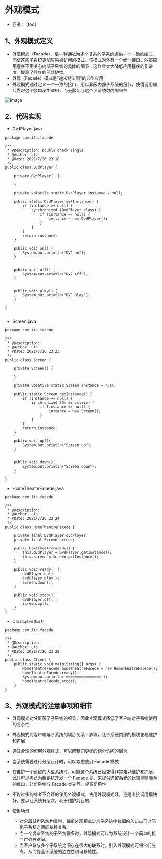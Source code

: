 # 外观模式

- 目录：
[toc]

## 1、外观模式定义

- 外观模式（Facade），是一种通过为多个复杂的子系统提供一个一致的接口，而使这些子系统更加容易被访问的模式。该模式对外有一个统一接口，外部应用程序不用关心内部子系统的具体的细节，这样会大大降低应用程序的复杂度，提高了程序的可维护性。
- 外观（Facade）模式是“迪米特法则”的典型应用
- 外观模式通过定义一个一致的接口，用以屏蔽内部子系统的细节，使得调用端只需跟这个接口发生调用，而无需关心这个子系统的内部细节

![image](https://note.youdao.com/yws/public/resource/c937daeaf313c98c11747670907183cf/xmlnote/WEBRESOURCE71104b971b7d8e1f5f737156d8249bac/32845)

## 2、代码实现

- DvdPlayer.java
```
package com.ltp.facede;

/**
 * @Description: Double check single
 * @Author: Ltp
 * @Date: 2021/7/26 23:18
 */
public class DvdPlayer {

    private DvdPlayer() {

    }

    private volatile static DvdPlayer instance = null;

    public static DvdPlayer getInstance() {
        if (instance == null) {
            synchronized (DvdPlayer.class) {
                if (instance == null) {
                    instance = new DvdPlayer();
                }
            }
        }
        return instance;
    }

    public void on() {
        System.out.println("DVD on");
    }


    public void off() {
        System.out.println("DVD off");
    }


    public void play() {
        System.out.println("DVD play");
    }

}


```

- Screen.java
```
package com.ltp.facede;

/**
 * @Description:
 * @Author: Ltp
 * @Date: 2021/7/26 23:23
 */
public class Screen {

    private Screen() {

    }

    private volatile static Screen instance = null;

    public static Screen getInstance() {
        if (instance == null) {
            synchronized (Screen.class) {
                if (instance == null) {
                    instance = new Screen();
                }
            }
        }
        return instance;
    }

    public void up(){
        System.out.println("Screen up");
    }


    public void down(){
        System.out.println("Screen down");
    }

}

```

- HomeTheatreFacede.java
```
package com.ltp.facede;

/**
 * @Description:
 * @Author: Ltp
 * @Date: 2021/7/26 23:24
 */
public class HomeTheatreFacede {

    private final DvdPlayer dvdPlayer;
    private final Screen screen;

    public HomeTheatreFacede() {
        this.dvdPlayer = DvdPlayer.getInstance();
        this.screen = Screen.getInstance();
    }

    public void ready() {
        dvdPlayer.on();
        dvdPlayer.play();
        screen.down();
    }

    public void stop(){
        dvdPlayer.off();
        screen.up();
    }
}

```
- Client.java(leaf)
```
package com.ltp.facede;

/**
 * @Description:
 * @Author: Ltp
 * @Date: 2021/7/26 23:29
 */
public class Client {
    public static void main(String[] args) {
        HomeTheatreFacede homeTheatreFacede = new HomeTheatreFacede();
        homeTheatreFacede.ready();
        System.out.println("================");
        homeTheatreFacede.stop();
    }
}

```


## 3、外观模式的注意事项和细节

- 外观模式对外屏蔽了子系统的细节，因此外观模式降低了客户端对子系统使用的复杂性

- 外观模式对客户端与子系统的耦合关系 - 解耦，让子系统内部的模块更易维护和扩展

- 通过合理的使用外观模式，可以帮我们更好的划分访问的层次

- 当系统需要进行分层设计时，可以考虑使用 Facade 模式

- 在维护一个遗留的大型系统时，可能这个系统已经变得非常难以维护和扩展，此时可以考虑为新系统开发一个
Facade 类，来提供遗留系统的比较清晰简单的接口，让新系统与 Facade 类交互，提高复用性

- 不能过多的或者不合理的使用外观模式，使用外观模式好，还是直接调用模块好。要以让系统有层次，利于维护为目的。

- 使用场景
     * 对分层结构系统构建时，使用外观模式定义子系统中每层的入口点可以简化子系统之间的依赖关系。
    * 当一个复杂系统的子系统很多时，外观模式可以为系统设计一个简单的接口供外界访问。
    * 当客户端与多个子系统之间存在很大的联系时，引入外观模式可将它们分离，从而提高子系统的独立性和可移植性。